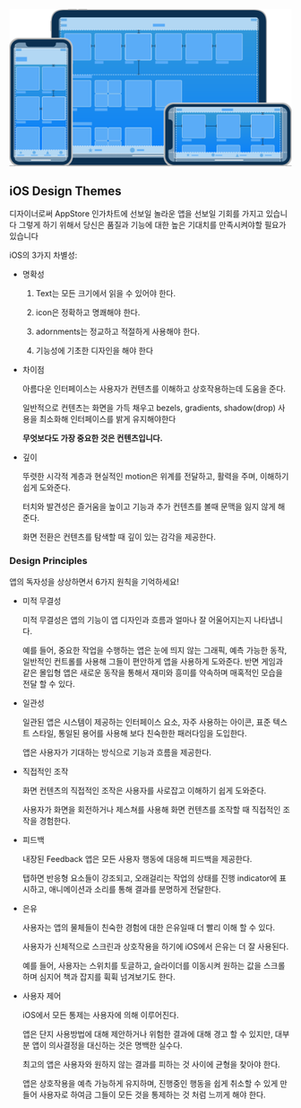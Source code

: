 ![iOS-Hero](img/iOS-Hero.svg)



## iOS Design Themes

디자이너로써 AppStore 인가차트에 선보일 놀라운 앱을 선보일 기회를 가지고 있습니다
그렇게 하기 위해서 당신은 품질과 기능에 대한 높은 기대치를 만족시켜야할 필요가 있습니다

iOS의 3가지 차별성:

* 명확성

  1. Text는 모든 크기에서 읽을 수 있어야 한다.

  2. icon은 정확하고 명쾌해야 한다.

  3. adornments는 정교하고 적절하게 사용해야 한다.

  4. 기능성에 기초한 디자인을 해야 한다

     

* 차이점

  아름다운 인터페이스는 사용자가 컨텐츠를 이해하고 상호작용하는데 도움을 준다.

  일반적으로 컨텐츠는 화면을 가득 채우고 bezels, gradients, shadow(drop) 사용을 최소화해 인터페이스를 밝게 유지해야한다

  **무엇보다도 가장 중요한 것은 컨텐츠입니다.**

  

* 깊이

  뚜렷한 시각적 계층과  현실적인 motion은 위계를 전달하고, 활력을 주며, 이해하기 쉽게 도와준다.

  터치와 발견성은 즐거움을 높이고 기능과 추가 컨텐츠를 볼때 문맥을 잃지 않게 해준다.

  화면 전환은 컨텐츠를 탐색할 때 깊이 있는 감각을 제공한다.



### Design Principles

앱의 독자성을 상상하면서 6가지 원칙을 기억하세요!

* 미적 무결성

  미적 무결성은 앱의 기능이 앱 디자인과 흐름과 얼마나 잘 어울어지는지 나타냅니다.

  예를 들어, 중요한 작업을 수행하는 앱은 눈에 띄지 않는 그래픽, 예측 가능한 동작, 일반적인 컨트롤를 사용해 그들이 편안하게 앱을 사용하게 도와준다.
  반면 게임과 같은 몰입형 앱은 새로운 동작을 통해서 재미와 흥미를 약속하며 매혹적인 모습을 전달 할 수 있다.

  

* 일관성

  일관된 앱은 시스템이 제공하는 인터페이스 요소, 자주 사용하는 아이콘, 표준 텍스트 스타일, 통일된 용어를 사용해 보다 친숙한한  패러다임을 도입한다.

  앱은 사용자가 기대하는 방식으로 기능과 흐름을 제공한다.

  

* 직접적인 조작

  화면 컨텐츠의 직접적인 조작은 사용자를 사로잡고 이해하기 쉽게 도와준다.

  사용자가 화면을 회전하거나 제스쳐를 사용해 화면 컨텐츠를 조작할 때 직접적인 조작을 경험한다.

  

* 피드백

  내장된 Feedback 앱은 모든 사용자 행동에 대응해 피드백을 제공한다.

  탭하면 반응형 요소들이 강조되고, 오래걸리는 작업의 상태를 진행 indicator에 표시하고, 애니메이션과 소리를 통해  결과를 분명하게 전달한다.

  

* 은유

  사용자는 앱의 물체들이 친숙한 경험에 대한 은유일때 더 빨리 이해 할 수 있다.

  사용자가 신체적으로 스크린과 상호작용을 하기에 iOS에서 은유는 더 잘 사용된다.

  예를 들어, 사용자는 스위치를 토글하고, 슬라이더를 이동시켜 원하는 값을 스크롤하며 심지어 책과 잡지를 휙휙 넘겨보기도 한다.

  

* 사용자 제어

  iOS에서 모든 통제는 사용자에 의해 이루어진다.

  앱은 단지 사용방법에 대해 제안하거나 위험한 결과에 대해 경고 할 수 있지만, 대부분 앱이 의사결정을 대신하는 것은 명백한 실수다.

  최고의 앱은 사용자와 원하지 않는 결과를 피하는 것 사이에 균형을 찾아야 한다.

  앱은 상호작용을 예측 가능하게 유지하며, 진행중인 행동을 쉽게 취소할 수 있게 만들어 사용자로 하여금 그들이 모든 것을 통제하는 것 처럼 느끼게 해야 한다.







